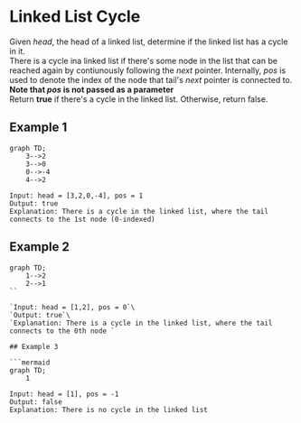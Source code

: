 # Linked List Cycle

Given _head_, the head of a linked list, determine if the linked list has a cycle in it.\
There is a cycle ina linked list if there's some node in the list that can be reached again by contiunously following the _next_ pointer. Internally, _pos_ is used to denote the index of the node that tail's _next_ pointer is connected to.\
**Note that _pos_ is not passed as a parameter**\
Return **true** if there's a cycle in the linked list. Otherwise, return false.

## Example 1

```mermaid
graph TD;
    3-->2
    3-->0
    0-->-4
    4-->2
```

`Input: head = [3,2,0,-4], pos = 1`\
`Output: true`\
`Explanation: There is a cycle in the linked list, where the tail connects to the 1st node (0-indexed)`

## Example 2

````mermaid
graph TD;
    1-->2
    2-->1
``

`Input: head = [1,2], pos = 0`\
`Output: true`\
`Explanation: There is a cycle in the linked list, where the tail connects to the 0th node `

## Example 3

```mermaid
graph TD;
    1
````

`Input: head = [1], pos = -1`\
`Output: false`\
`Explanation: There is no cycle in the linked list`
